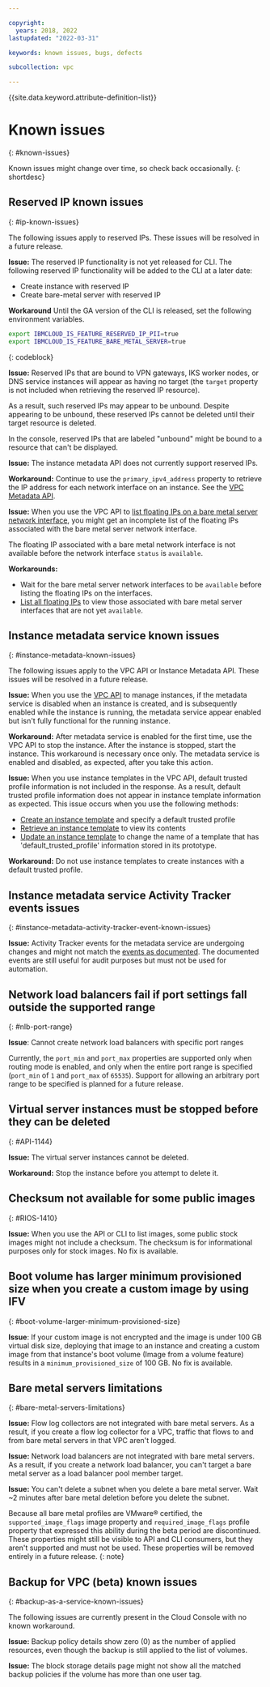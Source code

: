 ```yaml
---

copyright:
  years: 2018, 2022
lastupdated: "2022-03-31"

keywords: known issues, bugs, defects

subcollection: vpc

---
```


{{site.data.keyword.attribute-definition-list}}

# Known issues
{: #known-issues}

Known issues might change over time, so check back occasionally.
{: shortdesc}

## Reserved IP known issues
{: #ip-known-issues}

The following issues apply to reserved IPs. These issues will be resolved in a future release.

**Issue:** The reserved IP functionality is not yet released for CLI. The following reserved IP functionality will be added to the CLI at a later date:

- Create instance with reserved IP
- Create bare-metal server with reserved IP

**Workaround** Until the GA version of the CLI is released, set the following environment variables.

```sh
export IBMCLOUD_IS_FEATURE_RESERVED_IP_PII=true
export IBMCLOUD_IS_FEATURE_BARE_METAL_SERVER=true
```
{: codeblock}

**Issue:** Reserved IPs that are bound to VPN gateways, IKS worker nodes, or DNS service instances will appear as having no target (the `target` property is not included when retrieving the reserved IP resource).

As a result, such reserved IPs may appear to be unbound. Despite appearing to be unbound, these reserved IPs cannot be deleted until their target resource is deleted.

In the console, reserved IPs that are labeled "unbound" might be bound to a resource that can't be displayed.

**Issue:** The instance metadata API does not currently support reserved IPs.

**Workaround:** Continue to use the `primary_ipv4_address` property to retrieve the IP address for each network interface on an instance. See the [VPC Metadata API](/apidocs/vpc-metadata).

**Issue:** When you use the VPC API to [list floating IPs on a bare metal server network interface](/apidocs/vpc#list-bare-metal-server-network-interface-floating-), you might get an incomplete list of the floating IPs associated with the bare metal server network interface.

The floating IP associated with a bare metal network interface is not available before the network interface `status` is `available`.

**Workarounds:**
- Wait for the bare metal server network interfaces to be `available` before listing the floating IPs on the interfaces.
- [List all floating IPs](/apidocs/vpc#list-floating-ips) to view those associated with bare metal server interfaces that are not yet `available`.

## Instance metadata service known issues
{: #instance-metadata-known-issues}

The following issues apply to the VPC API or Instance Metadata API. These issues will be resolved in a future release.

**Issue:** When you use the [VPC API](/apidocs/vpc) to manage instances, if the metadata service is disabled when an instance is created, and is subsequently enabled while the instance is running, the metadata service appear enabled but isn't fully functional for the running instance.

**Workaround:** After metadata service is enabled for the first time, use the VPC API to stop the instance. After the instance is stopped, start the instance. This workaround is necessary once only. The metadata service is enabled and disabled, as expected, after you take this action.

**Issue:** When you use instance templates in the VPC API, default trusted profile information is not included in the response. As a result, default trusted profile information does not appear in instance template information as expected. This issue occurs when you use the following methods:

- [Create an instance template](/apidocs/vpc#create-instance-template) and specify a default trusted profile
- [Retrieve an instance template](/apidocs/vpc#get-instance-template) to view its contents
- [Update an instance template](/apidocs/vpc#update-instance-template) to change the name of a template that has 'default_trusted_profile' information stored in its prototype.

**Workaround:** Do not use instance templates to create instances with a default trusted profile.

## Instance metadata service Activity Tracker events issues
{: #instance-metadata-activity-tracker-event-known-issues}

**Issue:** Activity Tracker events for the metadata service are undergoing changes and might not match the [events as documented](/docs/vpc?topic=vpc-at-events#events-metadata). The documented events are still useful for audit purposes but must not be used for automation.

## Network load balancers fail if port settings fall outside the supported range
{: #nlb-port-range}

**Issue**: Cannot create network load balancers with specific port ranges

Currently, the `port_min` and `port_max` properties are supported only when routing mode is enabled, and only when the entire port range is specified (`port_min` of `1` and `port_max` of `65535`). Support for allowing an arbitrary port range to be specified is planned for a future release.

## Virtual server instances must be stopped before they can be deleted
{: #API-1144}

**Issue:** The virtual server instances cannot be deleted.

**Workaround:** Stop the instance before you attempt to delete it.

## Checksum not available for some public images
{: #RIOS-1410}

**Issue:** When you use the API or CLI to list images, some public stock images might not include a checksum. The checksum is for informational purposes only for stock images. No fix is available.

## Boot volume has larger minimum provisioned size when you create a custom image by using IFV
{: #boot-volume-larger-minimum-provisioned-size}

**Issue**: If your custom image is not encrypted and the image is under 100 GB virtual disk size, deploying that image to an instance and creating a custom image from that instance's boot volume (Image from a volume feature) results in a `minimum_provisioned_size` of 100 GB. No fix is available.

## Bare metal servers limitations
{: #bare-metal-servers-limitations}

**Issue:** Flow log collectors are not integrated with bare metal servers. As a result, if you create a flow log collector for a VPC, traffic that flows to and from bare metal servers in that VPC aren't logged.

**Issue:** Network load balancers are not integrated with bare metal servers. As a result, if you create a network load balancer, you can't target a bare metal server as a load balancer pool member target.

**Issue:** You can't delete a subnet when you delete a bare metal server. Wait ~2 minutes after bare metal deletion before you delete the subnet.

Because all bare metal profiles are VMware&reg; certified, the `supported_image_flags` image property and `required_image_flags` profile property that expressed this ability during the beta period are discontinued. These properties might still be visible to API and CLI consumers, but they aren't supported and must not be used. These properties will be removed entirely in a future release.
{: note}

## Backup for VPC (beta) known issues
{: #backup-as-a-service-known-issues}

The following issues are currently present in the Cloud Console with no known workaround.

**Issue:** Backup policy details show zero (0) as the number of applied resources, even though the backup is still applied to the list of volumes.

**Issue:** The block storage details page might not show all the matched backup policies if the volume has more than one user tag.
